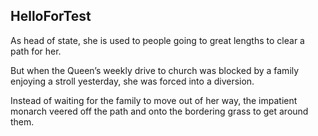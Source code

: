## HelloForTest

As head of state, she is used to people going to great lengths to clear a path for her.

But when the Queen’s weekly drive to church was blocked by a family enjoying a stroll yesterday, she was forced into a diversion.

Instead of waiting for the family to move out of her way, the impatient monarch veered off the path and onto the bordering grass to get around them.
